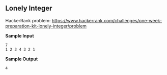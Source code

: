 ## Lonely Integer

HackerRank problem: https://www.hackerrank.com/challenges/one-week-preparation-kit-lonely-integer/problem

**Sample Input**

```
7
1 2 3 4 3 2 1
```

**Sample Output**

```
4
```